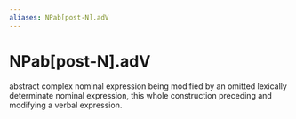 ```yaml
---
aliases: NPab[post-N].adV
---
```

# NPab[post-N].adV

abstract complex nominal expression being modified by an omitted lexically determinate nominal expression, this whole construction preceding and modifying a verbal expression.